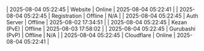 | 2025-08-04 05:22:45 | Website | Online | 2025-08-04 05:22:41 |
| 2025-08-04 05:22:45 | Registration | Offline | N/A |
| 2025-08-04 05:22:45 | Auth Server | Offline | 2025-08-02 17:34:51 |
| 2025-08-04 05:22:45 | Kezan (PvE) | Offline | 2025-08-03 17:58:02 |
| 2025-08-04 05:22:45 | Gurubashi (PvP) | Offline | N/A |
| 2025-08-04 05:22:45 | Cloudflare | Online | 2025-08-04 05:22:41 |
